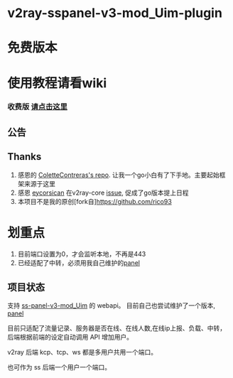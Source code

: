 # v2ray-sspanel-v3-mod_Uim-plugin
# 免费版本
# 使用教程请看wiki
### 收费版 [请点击这里](https://github.com/MiryanSir/pay-v2ray-sspanel-v3-mod_Uim-plugin/)
## 公告

## Thanks
1. 感恩的 [ColetteContreras's repo](https://github.com/ColetteContreras/v2ray-ssrpanel-plugin). 让我一个go小白有了下手地。主要起始框架来源于这里
2. 感恩 [eycorsican](https://github.com/eycorsican) 在v2ray-core [issue](https://github.com/v2ray/v2ray-core/issues/1514), 促成了go版本提上日程
3. 本项目不是我的原创[fork自]https://github.com/rico93


# 划重点
1. 目前端口设置为0，才会监听本地，不再是443
2. 已经适配了中转，必须用我自己维护的[panel](https://github.com/rico93/ss-panel-v3-mod_Uim)
   
## 项目状态

支持 [ss-panel-v3-mod_Uim](https://github.com/NimaQu/ss-panel-v3-mod_Uim) 的 webapi。 目前自己也尝试维护了一个版本, [panel](https://github.com/rico93/ss-panel-v3-mod_Uim)

目前只适配了流量记录、服务器是否在线、在线人数,在线ip上报、负载、中转，后端根据前端的设定自动调用 API 增加用户。

v2ray 后端 kcp、tcp、ws 都是多用户共用一个端口。

也可作为 ss 后端一个用户一个端口。


